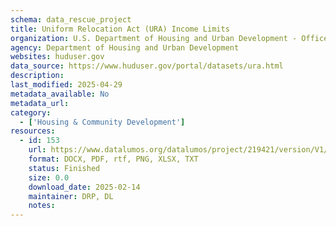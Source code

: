 ```yaml
---
schema: data_rescue_project 
title: Uniform Relocation Act (URA) Income Limits
organization: U.S. Department of Housing and Urban Development - Office of Policy Development and Research
agency: Department of Housing and Urban Development
websites: huduser.gov
data_source: https://www.huduser.gov/portal/datasets/ura.html
description: 
last_modified: 2025-04-29
metadata_available: No
metadata_url: 
category:
  - ['Housing & Community Development'] 
resources:
  - id: 153
    url: https://www.datalumos.org/datalumos/project/219421/version/V1/view
    format: DOCX, PDF, rtf, PNG, XLSX, TXT
    status: Finished
    size: 0.0
    download_date: 2025-02-14
    maintainer: DRP, DL
    notes: 
---
```

